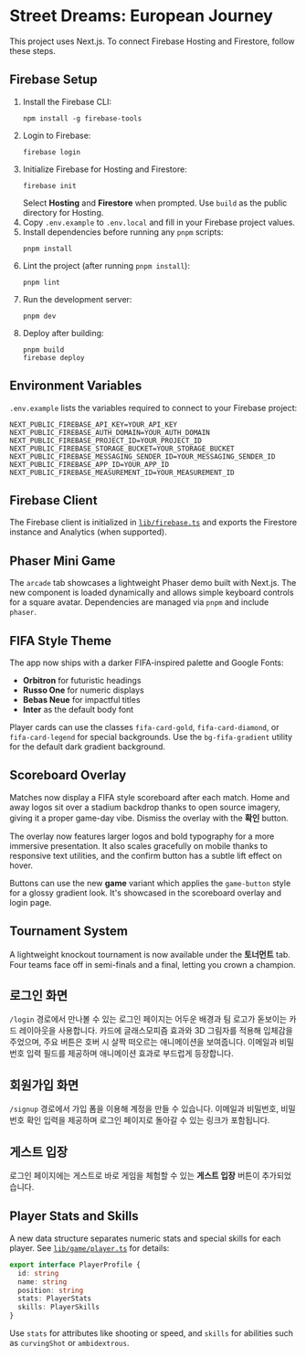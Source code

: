 # Street Dreams: European Journey

This project uses Next.js. To connect Firebase Hosting and Firestore, follow these steps.

## Firebase Setup

1. Install the Firebase CLI:
   ```
   npm install -g firebase-tools
   ```
2. Login to Firebase:
   ```
   firebase login
   ```
3. Initialize Firebase for Hosting and Firestore:
   ```
   firebase init
   ```
   Select **Hosting** and **Firestore** when prompted. Use `build` as the public directory for Hosting.
4. Copy `.env.example` to `.env.local` and fill in your Firebase project values.
5. Install dependencies before running any `pnpm` scripts:
   ```
   pnpm install
   ```
6. Lint the project (after running `pnpm install`):
   ```
   pnpm lint
   ```
7. Run the development server:
   ```
   pnpm dev
   ```
8. Deploy after building:
   ```
   pnpm build
   firebase deploy
   ```

## Environment Variables

`.env.example` lists the variables required to connect to your Firebase project:

```
NEXT_PUBLIC_FIREBASE_API_KEY=YOUR_API_KEY
NEXT_PUBLIC_FIREBASE_AUTH_DOMAIN=YOUR_AUTH_DOMAIN
NEXT_PUBLIC_FIREBASE_PROJECT_ID=YOUR_PROJECT_ID
NEXT_PUBLIC_FIREBASE_STORAGE_BUCKET=YOUR_STORAGE_BUCKET
NEXT_PUBLIC_FIREBASE_MESSAGING_SENDER_ID=YOUR_MESSAGING_SENDER_ID
NEXT_PUBLIC_FIREBASE_APP_ID=YOUR_APP_ID
NEXT_PUBLIC_FIREBASE_MEASUREMENT_ID=YOUR_MEASUREMENT_ID
```

## Firebase Client

The Firebase client is initialized in [`lib/firebase.ts`](lib/firebase.ts) and exports the Firestore instance and Analytics (when supported).

## Phaser Mini Game

The `arcade` tab showcases a lightweight Phaser demo built with Next.js. The new
component is loaded dynamically and allows simple keyboard controls for a square
avatar. Dependencies are managed via `pnpm` and include `phaser`.

## FIFA Style Theme

The app now ships with a darker FIFA-inspired palette and Google Fonts:

- **Orbitron** for futuristic headings
- **Russo One** for numeric displays
- **Bebas Neue** for impactful titles
- **Inter** as the default body font

Player cards can use the classes `fifa-card-gold`, `fifa-card-diamond`, or `fifa-card-legend` for special backgrounds. Use the `bg-fifa-gradient` utility for the default dark gradient background.

## Scoreboard Overlay

Matches now display a FIFA style scoreboard after each match. Home and away logos sit over a stadium backdrop thanks to open source imagery, giving it a proper game-day vibe. Dismiss the overlay with the **확인** button.

The overlay now features larger logos and bold typography for a more immersive presentation. It also scales gracefully on mobile thanks to responsive text utilities, and the confirm button has a subtle lift effect on hover.

Buttons can use the new **game** variant which applies the `game-button` style for a glossy gradient look. It's showcased in the scoreboard overlay and login page.

## Tournament System

A lightweight knockout tournament is now available under the **토너먼트** tab. Four teams face off in semi-finals and a final, letting you crown a champion.

## 로그인 화면

`/login` 경로에서 만나볼 수 있는 로그인 페이지는 어두운 배경과 팀 로고가 돋보이는 카드 레이아웃을 사용합니다. 카드에 글래스모피즘 효과와 3D 그림자를 적용해 입체감을 주었으며, 주요 버튼은 호버 시 살짝 떠오르는 애니메이션을 보여줍니다. 이메일과 비밀번호 입력 필드를 제공하며 애니메이션 효과로 부드럽게 등장합니다.

## 회원가입 화면

`/signup` 경로에서 가입 폼을 이용해 계정을 만들 수 있습니다. 이메일과 비밀번호, 비밀번호 확인 입력을 제공하며 로그인 페이지로 돌아갈 수 있는 링크가 포함됩니다.

## 게스트 입장

로그인 페이지에는 게스트로 바로 게임을 체험할 수 있는 **게스트 입장** 버튼이 추가되었습니다.


## Player Stats and Skills

A new data structure separates numeric stats and special skills for each player. See [`lib/game/player.ts`](lib/game/player.ts) for details:

```ts
export interface PlayerProfile {
  id: string
  name: string
  position: string
  stats: PlayerStats
  skills: PlayerSkills
}
```

Use `stats` for attributes like shooting or speed, and `skills` for abilities such as `curvingShot` or `ambidextrous`.
